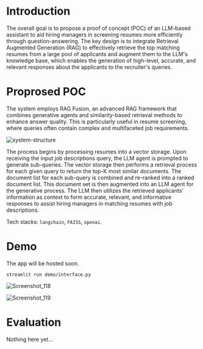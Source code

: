 # Introduction

The overall goal is to propose a proof of concept (POC) of an LLM-based assistant to aid hiring managers in screening resumes more efficiently through question-answering. The key design is to integrate Retrieval Augmented Generation (RAG) to effectively retrieve the top matching resumes from a large pool of applicants and augment them to the LLM's knowledge base, which enables the generation of high-level, accurate, and relevant responses about the applicants to the recruiter's queries.

# Proprosed POC

The system employs RAG Fusion, an advanced RAG framework that combines generative agents and similarity-based retrieval methods to enhance answer quality. This is particularly useful in resume screening, where queries often contain complex and multifaceted job requirements.

![system-structure](https://github.com/Hungreeee/Resume-Screening-LLM-RAG/assets/46376260/b108cbda-81fa-495c-b2a6-c3a279310bf6)

The process begins by processing resumes into a vector storage. Upon receiving the input job descriptions query, the LLM agent is prompted to generate sub-queries. The vector storage then performs a retrieval process for each given query to return the top-K most similar documents. The document list for each sub-query is combined and re-ranked into a ranked document list. This document set is then augmented into an LLM agent for the generative process. The LLM then utilizes the retrieved applicants' information as context to form accurate, relevant, and informative responses to assist hiring managers in matching resumes with job descriptions.

Tech stacks: `langchain`, `FAISS`, `openai`.

# Demo

The app will be hosted soon.

```
streamlit run demo/interface.py
```

![Screenshot_118](https://github.com/Hungreeee/Resume-Screening-RAG-Pipeline/assets/46376260/11c78009-af1e-4cab-9617-2a16e618e7d3)

![Screenshot_119](https://github.com/Hungreeee/Resume-Screening-RAG-Pipeline/assets/46376260/991aee26-af7c-440f-b050-f5789aff3d84)

# Evaluation

Nothing here yet...

